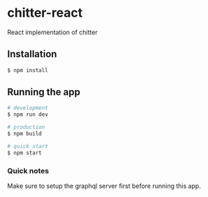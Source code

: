 # chitter-react
React implementation of chitter

## Installation

```bash
$ npm install
```

## Running the app

```bash
# development
$ npm run dev

# production
$ npm build

# quick start
$ npm start
```

### Quick notes
Make sure to setup the graphql server first before running this app.

